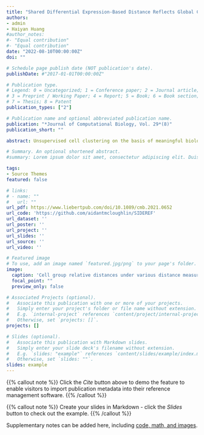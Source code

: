 ```yaml
---
title: "Shared Differential Expression-Based Distance Reflects Global Cell Type Relationships in Single-Cell RNA Sequencing Data"
authors:
- admin
- Haiyan Huang
#author_notes:
#- "Equal contribution"
#- "Equal contribution"
date: "2022-08-10T00:00:00Z"
doi: ""

# Schedule page publish date (NOT publication's date).
publishDate: #"2017-01-01T00:00:00Z"

# Publication type.
# Legend: 0 = Uncategorized; 1 = Conference paper; 2 = Journal article;
# 3 = Preprint / Working Paper; 4 = Report; 5 = Book; 6 = Book section;
# 7 = Thesis; 8 = Patent
publication_types: ["2"]

# Publication name and optional abbreviated publication name.
publication: "*Journal of Computational Biology, Vol. 29*(8)"
publication_short: ""

abstract: Unsupervised cell clustering on the basis of meaningful biological variation in single-cell RNA sequencing (scRNA seq) data has received significant attention, as it assists with ontological subpopulation identification among the data. A key step in the clustering process is to compute distances between the cells under a specified distance measure. Although particular distance measures may successfully separate cells into biologically relevant clusters, they may fail to retain global structure of the data, such as relative similarity between the cell clusters. In this article, we modify a biologically motivated distance measure, SIDEseq, for use of aggregate comparisons of cell types in large single-cell assays, and demonstrate that, across simulated and real scRNA seq data, the distance matrix more consistently retains global cell type relationships than commonly used distance measures for scRNA seq clustering. We call the modified distance measure “SIDEREF.” We explore spectral dimension reduction of the SIDEREF distance matrix as a means of noise filtering, similar to principal components analysis applied directly to expression data. We utilize a summary measure of relative cell type distances to better display the cell group relationships. SIDEREF visualizations more consistently reflect global structures in the data than other commonly considered distance measures. We utilize relative cell type distances and the SIDEREF distance measure to uncover compositional differences between annotated leukocyte cell groups in a compendium of Mus musculus scRNA seq assays comprising 12 tissues. SIDEREF and associated analysis is openly available on GitHub.

# Summary. An optional shortened abstract.
#summary: Lorem ipsum dolor sit amet, consectetur adipiscing elit. Duis posuere tellus ac convallis placerat. Proin tincidunt magna sed ex #sollicitudin condimentum.

tags:
- Source Themes
featured: false

# links:
# - name: ""
#   url: ""
url_pdf: https://www.liebertpub.com/doi/10.1089/cmb.2021.0652
url_code: 'https://github.com/aidantmcloughlin/SIDEREF'
url_dataset: ''
url_poster: ''
url_project: ''
url_slides: ''
url_source: ''
url_video: ''

# Featured image
# To use, add an image named `featured.jpg/png` to your page's folder.
image:
  caption: 'Cell group relative distances under various distance measures.'
  focal_point: ""
  preview_only: false

# Associated Projects (optional).
#   Associate this publication with one or more of your projects.
#   Simply enter your project's folder or file name without extension.
#   E.g. `internal-project` references `content/project/internal-project/index.md`.
#   Otherwise, set `projects: []`.
projects: []

# Slides (optional).
#   Associate this publication with Markdown slides.
#   Simply enter your slide deck's filename without extension.
#   E.g. `slides: "example"` references `content/slides/example/index.md`.
#   Otherwise, set `slides: ""`.
slides: example
---
```


{{% callout note %}}
Click the *Cite* button above to demo the feature to enable visitors to import publication metadata into their reference management software.
{{% /callout %}}

{{% callout note %}}
Create your slides in Markdown - click the *Slides* button to check out the example.
{{% /callout %}}

Supplementary notes can be added here, including [code, math, and images](https://wowchemy.com/docs/writing-markdown-latex/).
